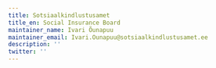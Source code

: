 ```yaml
---
title: Sotsiaalkindlustusamet
title_en: Social Insurance Board
maintainer_name: Ivari Õunapuu
maintainer_email: Ivari.Ounapuu@sotsiaalkindlustusamet.ee
description: ''
twitter: ''
---
```

